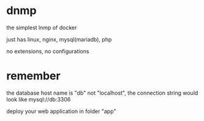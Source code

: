 # dnmp
the simplest lnmp of docker

just has linux, nginx, mysql(mariadb), php

no extensions, no configurations
# remember
the database host name is "db" not "localhost", the connection string would look like mysql://db:3306

deploy your web application in folder "app" 
